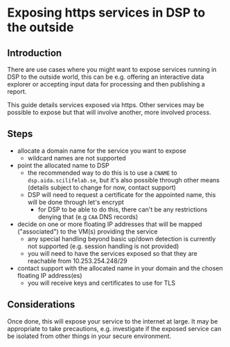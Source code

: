 # Exposing https services in DSP to the outside

## Introduction

There are use cases where you might want to expose services running in DSP to
the outside world, this can be e.g. offering an interactive data explorer or
accepting input data for processing and then publishing a report.

This guide details services exposed via https. Other services may be possible
to expose but that will involve another, more involved process.

## Steps

* allocate a domain name for the service you want to expose
  * wildcard names are not supported
* point the allocated name to DSP
  * the recommended way to do this is to use a `CNAME` to
    `dsp.aida.scilifelab.se`, but it's also possible through other means
    (details subject to change for now, contact support)
  * DSP will need to request a certificate for the appointed name, this will be
    done through let's encrypt
    * for DSP to be able to do this, there can't be any restrictions denying
      that (e.g `CAA` DNS records)
* decide on one or more floating IP addresses that will be mapped ("associated")
  to the VM(s) providing the service
  * any special handling beyond basic up/down detection is currently not
    supported (e.g. session handling is not provided)
  * you will need to have the services exposed so that they are reachable from
    10.253.254.248/29
* contact support with the allocated name in your domain and the chosen
  floating IP address(es)
  * you will receive keys and certificates to use for TLS

## Considerations

Once done, this will expose your service to the internet at large. It may be
appropriate to take precautions, e.g. investigate if the exposed service can
be isolated from other things in your secure environment.
